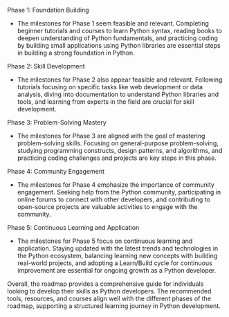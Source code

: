 Phase 1: Foundation Building
- The milestones for Phase 1 seem feasible and relevant. Completing beginner tutorials and courses to learn Python syntax, reading books to deepen understanding of Python fundamentals, and practicing coding by building small applications using Python libraries are essential steps in building a strong foundation in Python.

Phase 2: Skill Development
- The milestones for Phase 2 also appear feasible and relevant. Following tutorials focusing on specific tasks like web development or data analysis, diving into documentation to understand Python libraries and tools, and learning from experts in the field are crucial for skill development.

Phase 3: Problem-Solving Mastery
- The milestones for Phase 3 are aligned with the goal of mastering problem-solving skills. Focusing on general-purpose problem-solving, studying programming constructs, design patterns, and algorithms, and practicing coding challenges and projects are key steps in this phase.

Phase 4: Community Engagement
- The milestones for Phase 4 emphasize the importance of community engagement. Seeking help from the Python community, participating in online forums to connect with other developers, and contributing to open-source projects are valuable activities to engage with the community.

Phase 5: Continuous Learning and Application
- The milestones for Phase 5 focus on continuous learning and application. Staying updated with the latest trends and technologies in the Python ecosystem, balancing learning new concepts with building real-world projects, and adopting a Learn/Build cycle for continuous improvement are essential for ongoing growth as a Python developer.

Overall, the roadmap provides a comprehensive guide for individuals looking to develop their skills as Python developers. The recommended tools, resources, and courses align well with the different phases of the roadmap, supporting a structured learning journey in Python development.